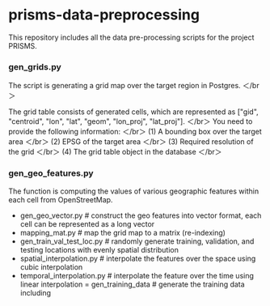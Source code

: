 # prisms-data-preprocessing
This repository includes all the data pre-processing scripts for the project PRISMS.

### gen_grids.py
The script is generating a grid map over the target region in Postgres. ＜/br＞

The grid table consists of generated cells, which are represented as ["gid", "centroid", "lon", "lat", "geom", "lon_proj", "lat_proj"]. ＜/br＞
You need to provide the following information: ＜/br＞
(1) A bounding box over the target area ＜/br＞
(2) EPSG of the target area ＜/br＞
(3) Required resolution of the grid ＜/br＞
(4) The grid table object in the database ＜/br＞

### gen_geo_features.py
The function is computing the values of various geographic features within each cell from OpenStreetMap.


- gen_geo_vector.py  # construct the geo features into vector format, each cell can be represented as a long vector
- mapping_mat.py  # map the grid map to a matrix (re-indexing)
- gen_train_val_test_loc.py  # randomly generate training, validation, and testing locations with evenly spatial distribution
- spatial_interpolation.py  # interpolate the features over the space using cubic interpolation
- temporal_interpolation.py  # interpolate the feature over the time using linear interpolation
= gen_training_data  # generate the training data including